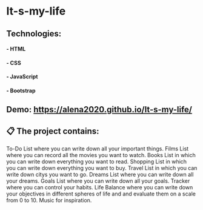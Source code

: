 # It-s-my-life

## Technologies:

#### - HTML

#### - CSS

#### - JavaScript

#### - Bootstrap

## Demo: https://alena2020.github.io/It-s-my-life/

## 📋 The project contains:

To-Do List where you can write down all your important things.
Films List where you can record all the movies you want to watch.
Books List in which you can write down everything you want to read.
Shopping List in which you can write down everything you want to buy.
Travel List in which you can write down citys you want to go.
Dreams List where you can write down all your dreams.
Goals List where you can write down all your goals.
Tracker where you can control your habits.
Life Balance where you can write down your objectives in different spheres of life and and evaluate them on a scale from 0 to 10.
Music for inspiration.
